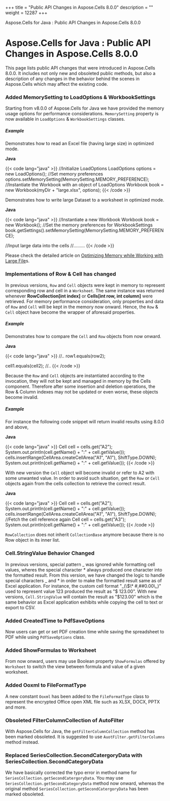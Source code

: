 +++
title = "Public API Changes in Aspose.Cells 8.0.0" 
description = "" 
weight = 12287 
+++

Aspose.Cells for Java : Public API Changes in Aspose.Cells 8.0.0  

# Aspose.Cells for Java : Public API Changes in Aspose.Cells 8.0.0


This page lists public API changes that were introduced in Aspose.Cells 8.0.0. It includes not only new and obsoleted public methods, but also a description of any changes in the behavior behind the scenes in Aspose.Cells which may affect the existing code.

### Added MemorySetting to LoadOptions & WorkbookSettings

Starting from v8.0.0 of Aspose.Cells for Java we have provided the memory usage options for performance considerations. `MemorySetting` property is now available in `LoadOptions` & `WorkbookSettings` classes.

##### Example

Demonstrates how to read an Excel file (having large size) in optimized mode.

**Java**

{{< code lang="java" >}}
//Initialize LoadOptions
LoadOptions options = new LoadOptions();
//Set memory preferences
options.setMemorySetting(MemorySetting.MEMORY_PREFERENCE);
//Instantiate the Workbook with an object of LoadOptions
Workbook book = new Workbook(myDir + "large.xlsx", options);
{{< /code >}}

Demonstrates how to write large Dataset to a worksheet in optimized mode.

**Java**

{{< code lang="java" >}}
//Instantiate a new Workbook
Workbook book = new Workbook();
//Set the memory preferences for WorkbookSettings
book.getSettings().setMemorySetting(MemorySetting.MEMORY_PREFERENCE);

//Input large data into the cells
//.........
{{< /code >}}

Please check the detailed article on [Optimizing Memory while Working with Large File](https://docs2.aspose.com/cells/java/developerguide/technicalarticles/managingworkbooksandworksheets/optimizing+memory+usage+while+working+with+big+files+having+large+datasets)s.

### Implementations of Row & Cell has changed

In previous versions, `Row` and `Cell` objects were kept in memory to represent corresponding row and cell in a `Worksheet`. The same instance was returned whenever **RowCollection\[int index\]** or **Cells\[int row, int column\]** were retrieved. For memory performance consideration, only properties and data of `Row` and `Cell` will be kept in the memory now onward. Hence, the `Row` & `Cell` object have become the wrapper of aforesaid properties.

##### Example

Demonstrates how to compare the `Cell` and `Row` objects from now onward.

**Java**

{{< code lang="java" >}}
//..
row1.equals(row2);


cell1.equals(cell2);
//..
{{< /code >}}

Because the `Row` and `Cell` objects are instantiated according to the invocation, they will not be kept and managed in memory by the Cells component. Therefore after some insertion and deletion operations, the Row & Column indexes may not be updated or even worse, these objects become invalid.

##### Example

For instance the following code snippet will return invalid results using 8.0.0 and above,

**Java**

{{< code lang="java" >}}
Cell cell = cells.get("A2");
System.out.println(cell.getName() + ":" + cell.getValue());
cells.insertRange(CellArea.createCellArea("A1", "A1"), ShiftType.DOWN);
System.out.println(cell.getName() + ":" + cell.getValue());
{{< /code >}}

With new version the `Cell` object will become invalid or refer to A2 with some unwanted value. In order to avoid such situation, get the `Row` or `Cell` objects again from the cells collection to retrieve the correct result.

**Java**

{{< code lang="java" >}}
Cell cell = cells.get("A2");
System.out.println(cell.getName() + ":" + cell.getValue());
cells.insertRange(CellArea.createCellArea("A1", "A1"), ShiftType.DOWN);
//Fetch the cell reference again
Cell cell = cells.get("A3");
System.out.println(cell.getName() + ":" + cell.getValue());
{{< /code >}}

`RowCollection` does not inherit `CollectionBase` anymore because there is no Row object in its inner list.

### Cell.StringValue Behavior Changed

In previous versions, special pattern \_ was ignored while formatting cell values, wheres the special character \* always produced one character into the formatted result. From this version, we have changed the logic to handle special characters \_ and \* in order to make the formatted result same as of Excel application. For instance, the custom cell format "\_(\\$\* #,##0.00\_)" used to represent value 123 produced the result as "$ 123.00". With new versions, `Cell.StringValue` will contain the result as "$123.00" which is the same behavior as Excel application exhibits while copying the cell to text or export to CSV.

### Added CreatedTime to PdfSaveOptions

Now users can get or set PDF creation time while saving the spreadsheet to PDF while using `PdfSaveOptions` class.

### Added ShowFormulas to Worksheet

From now onward, users may use Boolean property `ShowFormulas` offered by `Worksheet` to switch the view between formula and value of a given worksheet.

### Added Ooxml to FileFormatType

A new constant `Ooxml` has been added to the `FileFormatType` class to represent the encrypted Office open XML file such as XLSX, DOCX, PPTX and more.

### Obsoleted FilterColumnCollection of AutoFilter

With Aspose.Cells for Java, the `getFilterColumnCollection` method has been marked obsoleted. It is suggested to use `AuotFilter.getFilterColumns` method instead.

### Replaced SeriesCollection.SecondCatergoryData with SeriesCollection.SecondCategoryData

We have basically corrected the typo error in method name for `SeriesCollection.getSecondCatergoryData`. You may use `SeriesCollection.getSecondCategoryData` method now onward, whereas the original method `SeriesCollection.getSecondCatergoryData` has been marked obsoleted.

